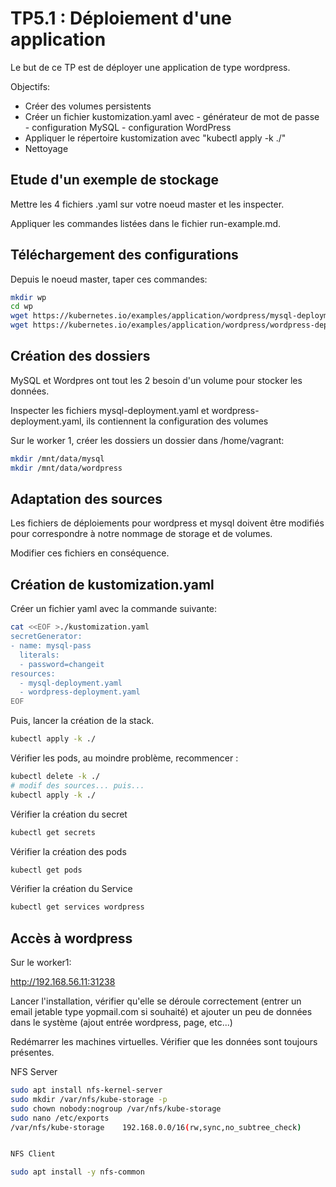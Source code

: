 # TP5.1 : Déploiement d'une application

Le but de ce TP est de déployer une application de type wordpress.

Objectifs:

* Créer des volumes persistents
* Créer un fichier kustomization.yaml avec
        - générateur de mot de passe
        - configuration MySQL
        - configuration WordPress
* Appliquer le répertoire kustomization avec "kubectl apply -k ./"
* Nettoyage

## Etude d'un exemple de stockage

Mettre les 4 fichiers .yaml sur votre noeud master et les inspecter.

Appliquer les commandes listées dans le fichier run-example.md.

## Téléchargement des configurations

Depuis le noeud master, taper ces commandes:

```bash
mkdir wp
cd wp
wget https://kubernetes.io/examples/application/wordpress/mysql-deployment.yaml
wget https://kubernetes.io/examples/application/wordpress/wordpress-deployment.yaml
```

## Création des dossiers

MySQL et Wordpres ont tout les 2 besoin d'un volume pour stocker les données.

Inspecter les fichiers mysql-deployment.yaml et wordpress-deployment.yaml, ils contiennent la configuration des volumes

Sur le worker 1, créer les dossiers un dossier dans /home/vagrant:

```bash
mkdir /mnt/data/mysql
mkdir /mnt/data/wordpress
```

## Adaptation des sources

Les fichiers de déploiements pour wordpress et mysql doivent être modifiés pour correspondre à notre nommage de storage et de volumes.

Modifier ces fichiers en conséquence.

## Création de kustomization.yaml

Créer un fichier yaml avec la commande suivante:

```bash
cat <<EOF >./kustomization.yaml
secretGenerator:
- name: mysql-pass
  literals:
  - password=changeit
resources:
  - mysql-deployment.yaml
  - wordpress-deployment.yaml
EOF
```

Puis, lancer la création de la stack.

```bash
kubectl apply -k ./
```

Vérifier les pods, au moindre problème, recommencer :

```bash
kubectl delete -k ./
# modif des sources... puis...
kubectl apply -k ./
```

Vérifier la création du secret

```bash
kubectl get secrets
```

Vérifier la création des pods

```bash
kubectl get pods
```

Vérifier la création du Service

```bash
kubectl get services wordpress
```

## Accès à wordpress

Sur le worker1: 

http://192.168.56.11:31238

Lancer l'installation, vérifier qu'elle se déroule correctement (entrer un email jetable type yopmail.com si souhaité) et ajouter un peu de données dans le système (ajout entrée wordpress, page, etc...)

Redémarrer les machines virtuelles. Vérifier que les données sont toujours présentes.


NFS Server

```bash
sudo apt install nfs-kernel-server
sudo mkdir /var/nfs/kube-storage -p
sudo chown nobody:nogroup /var/nfs/kube-storage
sudo nano /etc/exports
/var/nfs/kube-storage    192.168.0.0/16(rw,sync,no_subtree_check)


NFS Client
```

```bash
sudo apt install -y nfs-common
```

